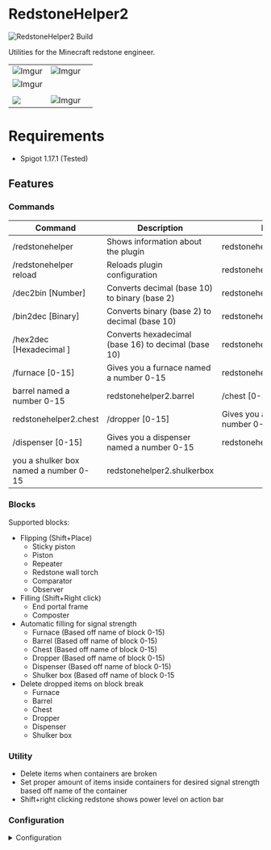 
# RedstoneHelper2
![RedstoneHelper2 Build](https://github.com/1Gigabit/RedstoneHelper2/actions/workflows/maven.yml/badge.svg)

Utilities for the Minecraft redstone engineer.

| | | |    
|--|--|--|    
|![Imgur](https://i.imgur.com/hrJLeIv.gif) | ![Imgur](https://imgur.com/aNMXJlD.gif)  
| ![Imgur](https://i.imgur.com/v9bR6Yy.gif)|    
|||    
![](https://i.imgur.com/pUQEjON.png)|![Imgur](https://i.imgur.com/CQ7jdIo.png)

# Requirements

* Spigot 1.17.1 (Tested)

## Features

### Commands

| Command | Description | Permission |    
|--|--|--|    
| /redstonehelper | Shows information about the plugin | redstonehelper2.redstonehelper |    
| /redstonehelper reload| Reloads plugin configuration | redstonehelper2.reload |    
| /dec2bin [Number] | Converts decimal (base 10) to binary (base 2)| redstonehelper2.dec2bin|    
| /bin2dec [Binary] | Converts binary (base 2) to decimal (base 10) | redstonehelper2.bin2dec|
| /hex2dec [Hexadecimal ] | Converts hexadecimal (base 16) to decimal (base 10) | redstonehelper2.hex2dec
| /furnace [0-15] | Gives you a furnace named a number 0-15 | redstonehelper2.furnace| | /barrel [0-15] | Gives you a  
barrel named a number 0-15 | redstonehelper2.barrel | /chest [0-15] | Gives you a chest named a number 0-15 |  
redstonehelper2.chest | /dropper [0-15] | Gives you a dropper named a number 0-15 | redstonehelper2.dropper |  
/dispenser [0-15] | Gives you a dispenser named a number 0-15 | redstonehelper2.dispenser | /shulkerbox [0-15] | Gives  
you a shulker box named a number 0-15 | redstonehelper2.shulkerbox

### Blocks

Supported blocks:

* Flipping (Shift+Place)
  * Sticky piston
  * Piston
  * Repeater
  * Redstone wall torch
  * Comparator
  * Observer
* Filling (Shift+Right click)
  * End portal frame
  * Composter
* Automatic filling for signal strength
  * Furnace (Based off name of block 0-15)
  * Barrel (Based off name of block 0-15)
  * Chest (Based off name of block 0-15)
  * Dropper (Based off name of block 0-15)
  * Dispenser (Based off name of block 0-15)
  * Shulker box (Based off name of block 0-15
* Delete dropped items on block break
  * Furnace
  * Barrel
  * Chest
  * Dropper
  * Dispenser
  * Shulker box

### Utility

* Delete items when containers are broken
* Set proper amount of items inside containers for desired signal strength based off name of the container
* Shift+right clicking redstone shows power level on action bar

### Configuration

<details>  
<summary>Configuration</summary>  
<br>  
<pre><code>  
#RedstoneHelper2 V1.0.0  
commands:  
  redstonehelper:  
    permission: redstonehelper2.redstonehelper2  
  reload:  
      permission: redstonehelper2.reload  
  bin2dec:  
    enabled: true  
  permission: redstonehelper2.bin2dec  
  dec2bin:  
    enabled: true  
  permission: redstonehelper2.dec2bin  
  hex2dec:  
    enabled: true  
  permission: redstonehelper2.hex2dec  
  barrel:  
    enabled: true  
  permission: redstonehelper2.barrel  
  furnace:  
    enabled: true  
  permission: redstonehelper2.furnace  
  chest:  
    enabled: true  
  permission: redstonehelper2.chest  
  dropper:  
    enabled: true  
  permission: redstonehelper2.dropper  
  dispenser:  
    enabled: true  
  permission: redstonehelper2.dispenser  
  shulkerbox:  
    enabled: true  
  permission: redstonehelper2.shulkerbox  
blocks:  
  flipping: #Flipping the directional face of blocks  
  COMPARATOR:  
      enabled: true  
  REPEATER:  
      enabled: true  
  REDSTONE_WALL_TORCH:  
      enabled: true  
  OBSERVER:  
      enabled: true  
  PISTON:  
      enabled: true  
  STICKY_PISTON:  
      enabled: true  
  naming: #filling named container blocks with amount of items for desired signal strength  
  BARREL:  
      enabled: true  
  FURNACE:  
      enabled: true  
  CHEST:  
      enabled: true  
  DISPENSER:  
      enabled: true  
  DROPPER:  
      enabled: true  
  SHULKER_BOX:  
      enabled: true  
utility:  
  #shift+right clicking redstone to display redstone power level on action bar  
  redstone_action_bar: true  
  # Delete items dropped from containers when broken  
  delete_items:  
    enabled: true  
  barrel: true  
  furnace: true  
  chest: true  
  dispenser: true  
  dropper: true  
  shulker_box: true  
messages:  
  composter: "&cComposter level:&a "  
  end_portal_frame: "&cEye:&a "  
  dec2bin: "&cBinary:&a "  
  bin2dec: "&cDecimal:&a "  
  hex2dec: "&cDecimal:&a "  
  redstone_level: "&cPower:&a  "  
  bin2dec_error: "&cPlease check your input"  
  hex2dec_error: "&cPlease check your input"  
  reload: "&cConfiguration reloaded"  
  not_within_range: "&cMust be within 0-15"</code></pre>  
</details>
